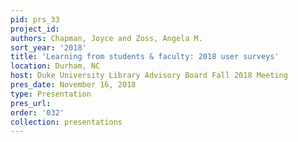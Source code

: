 ```yaml
---
pid: prs_33
project_id: 
authors: Chapman, Joyce and Zoss, Angela M.
sort_year: '2018'
title: 'Learning from students & faculty: 2018 user surveys'
location: Durham, NC
host: Duke University Library Advisory Board Fall 2018 Meeting
pres_date: November 16, 2018
type: Presentation
pres_url: 
order: '032'
collection: presentations
---
```

